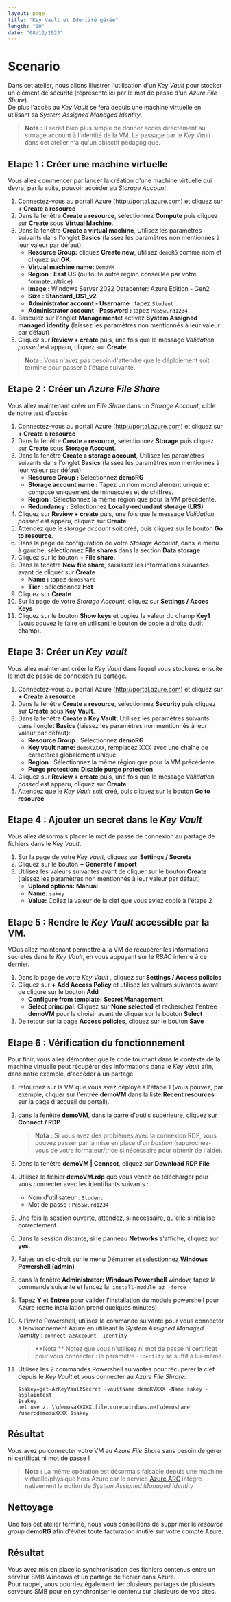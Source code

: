 ```yaml
---
layout: page
title: "Key Vault et Identité gérée"
length: "00"
date: "08/12/2023"
---
```

# Scenario
Dans cet atelier, nous allons illustrer l'utilisation d'un *Key Vault* pour stocker un élément de sécurité (réprésenté ici par le mot de passe d'un *Azure File Share*).  
De plus l'accès au *Key Vault* se fera depuis une machine virtuelle en utilisant sa *System Assigned Managed Identity*.  
> **Nota :** Il serait bien plus simple de donner accès directement au storage account à l'identité de la VM. Le passage par le *Key Vault* dans cet atelier n'a qu'un objectif pédagogique.  

## Etape 1 : Créer une machine virtuelle
Vous allez commencer par lancer la création d'une machine virtuelle qui devra, par la suite, pouvoir accèder au *Storage Account*.  
1. Connectez-vous au portail Azure (http://portal.azure.com) et cliquez sur **+ Create a resource**
1. Dans la fenêtre **Create a resource**, sélectionnez **Compute** puis cliquez sur **Create** sous **Virtual Machine**.
1. Dans la fenêtre **Create a virtual machine**, Utilisez les paramètres suivants dans l'onglet **Basics** (laissez les paramètres non mentionnés à leur valeur par défaut):  
   - **Resource Group:** cliquez **Create new**, utilisez ```demoRG``` comme nom et cliquez sur **OK**.
   - **Virtual machine name:** ```DemoVM```
   - **Region :** **East US** (ou toute autre région conseillée par votre formateur/trice)
   - **Image :** Windows Server 2022 Datacenter: Azure Edition - Gen2
   - **Size :** **Standard_DS1_v2**
   - **Administrator account - Username :** tapez ```Student```
   - **Administrator account - Password :** tapez ```Pa55w.rd1234```
1. Basculez sur l'onglet **Management**et activez **System Assigned managed identity** (laissez les paramètres non mentionnés à leur valeur par défaut)  
1. Cliquez sur **Review + create** puis, une fois que le message *Validation passed* est apparu, cliquez sur **Create**.
> **Nota :** Vous n'avez pas besoin d'attendre que le déploiement soit terminé pour passer à l'étape suivante.  

## Etape 2 : Créer un *Azure File Share*
Vous allez maintenant créer un *File Share* dans un *Storage Account*, cible de notre test d'accès
1. Connectez-vous au portail Azure (http://portal.azure.com) et cliquez sur **+ Create a resource**
1. Dans la fenêtre **Create a resource**, sélectionnez **Storage** puis cliquez sur **Create** sous **Storage Account**.
1. Dans la fenêtre **Create a storage account**, Utilisez les paramètres suivants dans l'onglet **Basics** (laissez les paramètres non mentionnés à leur valeur par défaut):  
    - **Resource Group :** Sélectionnez **demoRG**
    - **Storage account name :** Tapez un nom mondialement unique et composé uniquement de minuscules et de chiffres.
    - **Region :** Sélectionnez la même région que pour la VM précédente.
    - **Redundancy :** Selectionnez **Locally-redundant storage (LRS)**
1. Cliquez sur **Review + create** puis, une fois que le message *Validation passed* est apparu, cliquez sur **Create**.
1. Attendez que le *storage account* soit créé, puis cliquez sur le bouton **Go to resource**.
1. Dans la page de configuration de votre *Storage Account*, dans le menu à gauche, sélectionnez **File shares** dans la section **Data storage**
1. Cliquez sur le bouton **+ File share**.
1. Dans la fenêtre **New file share**, saisissez les informations suivantes avant de cliquer sur **Create**
    - **Name :** tapez ```demoshare```
    - **Tier :** sélectionnez **Hot**
1. Cliquez sur **Create**
1. Sur la page de votre *Storage Account*, cliquez sur **Settings / Acces Keys**
1. Cliquez sur le bouton **Show keys** et copiez la valeur du champ **Key1** (vous pouvez le faire en utilisant le bouton de copie à droite dudit champ).
## Etape 3: Créer un *Key vault*
Vous allez maintenant créer le *Key Vault* dans lequel vous stockerez ensuite le mot de passe de connexion au partage.
1. Connectez-vous au portail Azure (http://portal.azure.com) et cliquez sur **+ Create a resource**
1. Dans la fenêtre **Create a resource**, sélectionnez **Security** puis cliquez sur **Create** sous **Key Vault**.
1. Dans la fenêtre **Create a Key Vault**, Utilisez les paramètres suivants dans l'onglet **Basics** (laissez les paramètres non mentionnés à leur valeur par défaut):  
    - **Resource Group :** Sélectionnez **demoRG**
    - **Key vault name:** ```demoKVXXX```, remplacez XXX avec une chaîne de caractères globalement unique.
    - **Region :** Sélectionnez la même région que pour la VM précédente.
    - **Purge protection:** **Disable purge protection**
1. Cliquez sur **Review + create** puis, une fois que le message *Validation passed* est apparu, cliquez sur **Create**.
1. Attendez que le *Key Vault* soit créé, puis cliquez sur le bouton **Go to resource**  
## Etape 4 : Ajouter un secret dans le *Key Vault*
Vous allez désormais placer le mot de passe de connexion au partage de fichiers dans le *Key Vault*.  
1. Sur la page de votre *Key Vault*, cliquez sur **Settings / Secrets**
1. Cliquez sur le bouton **+ Generate / import**
1. Utilisez les valeurs suivantes avant de cliquer sur le bouton **Create**  (laissez les paramètres non mentionnés à leur valeur par défaut)
    - **Upload options:** **Manual**
    - **Name:** ```sakey```
    - **Value:** Collez la valeur de la clef que vous aviez copié à l'étape 2
## Etape 5 : Rendre le *Key Vault* accessible par la VM.
VOus allez maintenant permettre à la VM de récupérer les informations secretes dans le *Key Vault*, en vous appuyant sur le *RBAC* interne à ce dernier.
1. Dans la page de votre *Key Vault* , cliquez sur **Settings / Access policies**
1. Cliquez sur **+ Add Access Policy** et utilisez les valeurs suivantes avant de cliqure sur le bouton **Add** :
    - **Configure from template:** **Secret Management**
    - **Select principal:** Cliquez sur **None selected** et recherchez l'entrée **demoVM** pour la choisir avant de cliquer sur le bouton **Select**  
1. De retour sur la page **Access policies**, cliquez sur le bouton **Save**  
## Etape 6 : Vérification du fonctionnement
Pour finir, vous allez démontrer que le code tournant dans le contexte de la machine virtuelle peut récupérer des informations dans le *Key Vault* afin, dans notre exemple, d'accéder à un partage.
1. retournez sur la VM que vous avez déployé à l'étape 1 (vous pouvez, par exemple, cliquer sur l'entrée **demoVM** dans la liste **Recent resources** sur la page d'accueil du portail).
1. dans la fenêtre **demoVM**, dans la barre d'outils supérieure, cliquez sur **Connect / RDP**
    > **Nota :** Si vous avez des problèmes avec la connexion RDP, vous pouvez passer par la mise en place d'un *bastion* (rapprochez-vous de votre formateur/trice si nécessaire pour obtenir de l'aide).  
1. Dans la fenêtre **demoVM \| Connect**, cliquez sur **Download RDP File** 
1. Utilisez le fichier **demoVM.rdp** que vous venez de télécharger pour vous connecter avec les identifiants suivants :
    - Nom d'utilisateur : ```Student```
    - Mot de passe : ```Pa55w.rd1234```
1. Une fois la session ouverte, attendez, si nécessaire, qu'elle s'initialise correctement.
1. Dans la session distante, si le panneau **Networks** s'affiche, cliquez sur **yes**.
1. Faites un clic-droit sur le menu Démarrer et selectionnez **Windows Powershell (admin)**
1. dans la fenêtre **Administrator: Windows Powershell** window, tapez la commande suivante et lancez la:
    ```install-module az -force```
1. Tapez **Y** et **Entrée** pour valider l'installation du module powershell pour Azure (cette installation prend quelques minutes).
1. A l'invite Powershell, utilisez la commande suivante pour vous connecter à lenvironnement Azure en utilisant la *System Assigned Managed Identity* :
    ```connect-azAccount -Identity```
    > **Nota ** Notez que vous n'utilisez ni mot de passe ni certificat pour vous connecter : le paramètre `-identity` se suffit à lui-même.  

1. Utilisez les 2 commandes Powershell suivantes pour récupérer la clef depuis le *Key Vault* et vous connecter au *Azure FIle Shrare*:
    ```
    $sakey=get-AzKeyVaultSecret -vaultName demoKVXXX -Name sakey -asplaintext
    $sakey
    net use z: \\demosaXXXXX.file.core.windows.net\demoshare /user:demosaXXXX $sakey
    ```
## Résultat
Vous avez pu connecter votre VM au *Azure File Share* sans besoin de gérer ni certificat ni mot de passe !
> **Nota :** La même opération est désormais faisable depuis une machine virtuelle/physique hors Azure car le service [Azure ARC](https://docs.microsoft.com/en-us/azure/azure-arc/servers/overview) intègre nativement la notion de *System Assigned Managed Identity*  
## Nettoyage
Une fois cet atelier terminé, nous vous conseillons de supprimer le *resource group* **demoRG** afin d'éviter toute facturation inutile sur votre compte Azure.  


## Résultat
Vous avez mis en place la synchronisation des fichiers contenus entre un serveur SMB Windows et un partage de fichier dans Azure.  
Pour rappel, vous pourriez également lier plusieurs partages de plusieurs serveurs SMB pour en synchroniser le contenu sur plusieurs de vos sites.